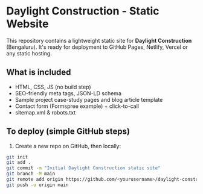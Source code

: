# Daylight Construction - Static Website

This repository contains a lightweight static site for **Daylight Construction** (Bengaluru). It's ready for deployment to GitHub Pages, Netlify, Vercel or any static hosting.

## What is included
- HTML, CSS, JS (no build step)
- SEO-friendly meta tags, JSON-LD schema
- Sample project case-study pages and blog article template
- Contact form (Formspree example) + click-to-call
- sitemap.xml & robots.txt

## To deploy (simple GitHub steps)
1. Create a new repo on GitHub, then locally:

```bash
git init
git add .
git commit -m "Initial Daylight Construction static site"
git branch -M main
git remote add origin https://github.com/<yourusername>/daylight-construction-site.git
git push -u origin main
